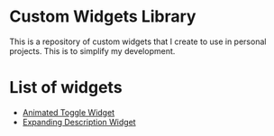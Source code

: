 ﻿# Custom Widgets Library

This is a repository of custom widgets that I create to use in personal projects. This is to simplify my development.

# List of widgets

* [Animated Toggle Widget](animated_toggle/)
* [Expanding Description Widget](expanding_description/)
